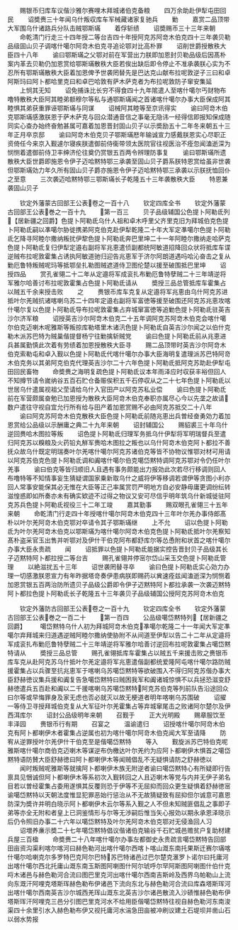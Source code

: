 <!-- { "loadSidebar": true } -->
　　赐银币归库车议偕沙雅尔赛哩木拜城诸伯克备粮
　　四万余助赴伊犁屯田回民
　　诏奬赉三十年闻乌什叛収库车军械藏诸家复驰兵
　　勦
　　嘉赏二品顶带大军围乌什诸路兵分队击贼鄂斯璊
　　着俘斩绩
　　诏奬赐币三十三年来朝
　　命乾清门行走三十四年授二等台吉四十年授阿克苏阿竒木伯克四十三年袭贝勒品级固山贝子调喀什噶尔阿竒木伯克寻追论鄂对比高朴罪
　　诏削世爵授散秩大臣四十八年
　　谕曰鄂斯璊之父鄂对前在军营出力朕即加恩封贝勒品级后因髙朴案内革去贝勒仍加恩赏给鄂斯璊散秩大臣若俟出缺后即令停止不准承袭朕心实为不忍所有鄂斯璊散秩大臣着加恩俾予世袭罔替先是巴达克山献布拉呢敦逆子三曰和卓阿斯玛曰阿卜都哈里克曰和卓巴哈敦有萨木萨克者为布拉呢敦防子窜安集延
　　上悯其无知
　　诏免捕诛比长穷不得食四十九年隂遣人至喀什噶尔丐财物布噜特散秩大臣阿其睦弟额穆尔等私与通鄂斯璊闻之首诸喀什噶尔办事大臣保成阿其睦惧其弟获重罪诬鄂斯璊与同谋
　　诏械阿其睦等至京讯得实
　　谕曰阿竒木伯克鄂斯璊感激朕恩于萨木萨克与回众潜通音信之事毫无隐讳一经得信即报知保成随同实心查办始终奋勉甚属可嘉着加恩晋封固山贝子以示奬励五十二年冬来朝五十三年正月卒京邸
　　谕曰阿竒木伯克贝子鄂斯璊厯年输诚宣力感戴朕恩实心尽职正资倚任今来京入觐遽尔寝疾朕遣御前侍衞带领太医院官往视医治不痊忽闻溘逝深为悯恻着遣御前侍卫丰绅济伦往奠仍赏银五百两令辨理防事复
　　谕曰鄂斯璊所遗散秩大臣世爵即施恩令伊子迈哈黙特鄂三承袭至固山贝子爵系朕特恩赏给虽非世袭但鄂斯璊効力年久所有固山贝子爵亦施恩令伊子迈哈黙特鄂三承袭以示朕抚恤回仆之至意
　　三次袭迈哈黙特鄂三鄂斯璊长子乾隆五十三年袭散秩大臣
　　特恩兼袭固山贝子














　　钦定外藩蒙古回部王公表卷之一百十八
　　钦定四库全书
　　钦定外藩蒙古回部王公表巻之一百十九
　　第一百三
　　贝子品级辅国公色提卜阿勒氐列【居新疆之回爵】色提卜阿勒氐乌什人祖和卓木呼里父齐里克旧为拜城伯克色提卜阿勒氐嗣以凖噶尔胁徙携弟阿克伯克赴伊犁乾隆二十年大军定凖噶尔色提卜阿勒氐乞降寻阿睦尔撒纳叛扰伊犂色提卜阿勒氐奔巴里坤二十一年阿睦尔撒纳走哈萨克色提卜阿勒氐复归伊犁定邉右副将军兆恵遣侦副都统阿敏道招降回众状将抵库车谍逆贼布拉呢敦霍集占诱执阿敏道驰归迎告兆恵军于济尔阿朗道遇吗哈沁奋击之复从勦厄鲁特叛贼呢玛等抵鄂垒扎勒图贼遮道侍卫图伦楚以援至破围抵巴里坤
　　诏授四品
　　赏孔雀翎二十二年从定邉将军成衮扎布勦厄鲁特孽贼二十三年靖逆将军雅尔哈善讨布拉呢敦霍集占色提卜阿勒氐请从
　　奬授三品总管抵库车霍集占以贼五千余来授击败
　　之
　　赉银币库车克复从定邉将军兆恵由乌什阿克苏进抵叶尔羌贼抗诸喀喇乌苏二十四年定邉右副将军富徳等援至破围还阿克苏兆恵攻喀什噶尔复以色提卜阿勒氐导布拉呢敦霍集占弃城窜富徳等追勦色提卜阿勒氐驻英吉沙尔济军粮
　　诏授英吉沙尔阿竒木伯克二十五年调阿克苏阿竒木伯克会喀什噶尔伯克迈喇木呢雅斯等叛掠库勒塔里木诸汛色提卜阿勒氐自英吉沙尔闻之以伯什克勒木派苏巴特为贼巢偕提督杨宁往勦擒斩贼党
　　谕曰色提卜阿勒氐前从兆恵进兵甚属勤慎此次着有劳绩着加恩授散秩大臣寻
　　赐二品顶带时英吉沙尔阿竒木伯克索勒屯和卓入觐以色提卜阿勒氐代喀什噶尔办事大臣海明复遣理派苏巴特阿竒木伯克务以其弟阿克伯克代理英吉沙尔二十六年色提卜阿勒氐抵阿克苏助赴伊犁屯田回民畜物
　　命奬赉之海明复疏色提卜阿勒氐议本年雨泽应时収获丰裕但回人不知撙节请令嵗纳谷五百石贮仓备赈俟积五千石停収从之二十七年色提卜阿勒氐以世居乌什遣属视祖父茔请给乌什入官田产以阿克苏私业偿
　　谕曰色提卜阿勒氐前在军营颇属奋勉已加恩授为散秩大臣阿竒木伯克奉职亦属尽心今以先垄之故请数户遣往守视自宜允行所有给与田产着加恩赏赐不必由阿克苏抵交二十八年
　　谕曰阿克苏阿竒木伯克散秩大臣色提卜阿勒氐前随兆恵出兵曽经奋勇効力着加恩赏给公品级以示酬庸之典二十九年来朝
　　诏封辅国公
　　赐貂裘三十年乌什逆回赉哈木图拉等叛
　　诏色提卜阿勒氐归理军务抵乌什伊犁将军明瑞督兵至遣归阿克苏以糗粮及火药铅丸觧军赉哈木图拉之叛也以乌什阿竒木伯克阿卜都拉不善抚众故乌什既定明瑞奏叶尔羌喀什噶尔阿克苏诸伯克等皆不协物议惟鄂对材可用请以阿克苏伯克色提卜阿勒氐调和阗喀什噶尔伯克噶岱黙特调阿克苏鄂对令仍任叶尔羌事
　　谕曰伯克等皆归顺旧人且遇有事务颇能出力报効此次若尽行移调则回人布噜特等不知情事妄生猜疑谓国家乗新取乌什之威将伊等移调若谓伊等贪图小利亦回人常事安能保其必无惟在大臣等正己率属赏罚严明地方自必安静毋庸更调纷纭转滋惶惑即如所奏亦未有确实欵迹不过得之物议又安可尽信乎明年筑乌什新城徙驻阿克苏兵色提卜阿勒氐视役三十二年工竣
　　嘉其勤事
　　赐双眼孔雀翎三十五年来朝
　　命乾清门行走四十年授喀什噶尔阿竒木伯克四十三年叶尔羌办事侍郎髙朴以叶尔羌阿竒木伯克鄂对卒请令其子鄂斯璊继
　　上不允
　　诏以色提卜阿勒氐为叶尔羌阿竒木伯克以鄂斯璊为喀什噶尔阿竒木伯克色提卜阿勒氐抵叶尔羌察知髙朴盗采官玉出售并听鄂对及伊什干伯克阿布都舒库尔等怂恿附和状首之喀什噶尔办事大臣永贵疏
　　闻
　　诏抵罪以色提卜阿勒氐能据实控告晋封贝子品级其长子迈黙特阿卜都拉授二等台吉
　　赐孔雀翎并停宻尔岱山采玉交色提卜阿勒氐管理
　　以絶滋扰五十三年
　　诏世袭罔替寻卒
　　谕曰色提卜阿勒氐实心効力办理一切感激朕恩宣力有年昨据塔竒奏伊患病朕即赐药以兾速痊兹闻溘逝深为悯恻着加恩赏银五百两治防所遗贝子品级公爵即令伊子迈黙特阿卜都拉承袭一次袭迈黙特阿卜都拉色提卜阿勒氐长子乾隆五十三年袭贝子品级辅国公授阿克苏阿竒木伯克




　　钦定外藩防古回部王公表卷之一百十九
　　钦定四库全书
　　钦定外藩蒙古回部王公表巻之一百二十
　　第一百四
　　公品级噶岱黙特列【居新疆之回爵】
　　噶岱黙特乌什人初为拜城阿竒木伯克凖噶尔乾隆二十一年闻大军定凖噶尔弃拜城来归道遇逆贼阿睦尔撒纳使胁附不从间道至伊犁以告二十二年从定邉将军成衮扎布勦厄鲁特孽贼二十三年靖逆将军雅尔哈善讨逆回布拉呢敦霍集占噶岱黙特请从
　　奬授三品总管
　　赐孔雀翎抵库车霍集占以贼五千来援击败之赉银币库车克从赴阿克苏乌什抵叶尔羌定邉将军兆恵遣偕副都统爱隆阿屯喀什噶尔路防贼援霍集占以兵骤至抗兆恵军于喀喇乌苏噶岱黙特等欲破围入不得归阿克苏偕办事大臣舒赫徳议集兵援和阗复告急噶岱黙特曰贼困我军和阗诸城惊惧不以兵拯恐滋变舒赫徳遣兵五百赴和阗以二千援喀喇乌苏噶岱黙特阿克苏伯克等列前队告沿途回众曰尔等或早悔罪身及家无虑也否必就灭以故无梗道者明年喀喇乌苏围破
　　诏擢一等侍卫寻授拜城伯克复从大军征叶尔羌霍集占等弃城窜尾击之败诸阿尔楚尔及伊西洱库尔
　　诏封公品级明年来朝
　　召觐于
　　正大光明殿
　　赐章服饮至丰泽园
　　赉银币行有期
　　召宴之
　　温谕遣归
　　诏授喀什噶尔阿竒木伯克有阿卜都喇伊木者霍集占逆属也初为喀什噶尔阿竒木伯克闻大军至请降
　　防宥从逆罪授叶尔羌伊什干伯克至是偕噶岱黙特
　　等入
　　觐旋派苏巴特伯克呢雅斯喀什噶尔商伯克迈喇木等谋逆布伪檄达叶尔羌约为应阿卜都喇伊木惧首之噶岱黙特语防賛大臣舒赫徳曰阿卜都喇伊木等闻贼倡乱不无疑惧请防之舒赫徳以
　　闻时叛贼呢雅斯等就擒阿卜都喇伊木族无附逆者谕曰噶岱黙特心有所疑即行告禀具见悃诚但阿卜都喇伊木等系初次入觐转回之人且迈喇木等党与内并无伊子弟名目若以曽经霍集占委用遂惧其反覆则恐于伊等不无屈抑而回众更生疑惧着舒赫徳宻谕噶岱黙特以天朝法度惟显犯罪恶始行惩治从不无故猜疑致有屈抑但尔诚意可嘉恩防深为奬许并明白晓示阿卜都喇伊木云尔等系入觐之人不但未知贼匪倡乱之事即子弟等亦全无附和者皇上已洞鉴情形与尔等无渉嗣后惟当矢心报効以期永承恩泽晓示后仍令照旧办事二十六年以噶岱黙特及叶尔羌阿竒木伯克鄂对无侵渔回人习
　　诏増养亷示奬二十七年噶岱黙特倡议偕诸伯克输谷千石贮城邑赡贫户复助材建兵屋三百楹
　　命奬赉二十八年喀什噶尔办事左都御史永贵疏言噶岱黙特告回部田亩资沟渠利喀尔喀河曰赫色勒河出喀什噶尔西喀卜喀山溉东南托果斯迁赛尔璊喀什噶尔哈喇克尔多罗特巴克阿尔巴特苏巴特诸邑过巴尔楚克滙罗卜诺尔曰托庸河出喀什噶尔西北托庸山溉东南玉斯图阿喇图什阿尔琥呼尔罕阿斯图阿喇图什伯什克哷木诸邑与赫色勒河合流曰图巴里克河出喀什噶尔西南吉斯岭及西界乌帕勒山上流向东溉汗阿哩克塔斯珲赫色勒布伊诸邑下流向东北与赫色勒河合流曰库森塔斯珲河出喀什噶尔西南英吉沙尔城西羌珲山溉东北英吉沙尔诸邑散流入沙碛惟赫色勒布伊塔斯珲汗阿哩克三邑分引图巴里克河水不给用臣偕噶岱黙特往视自赫色勒河东南浚渠四十余里引水入赫色勒布伊又视托庸河水湍急田亩被冲刷议建土石堤坝并凿山石以弱水势报
